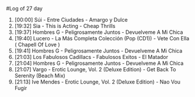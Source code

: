 #Log of 27 day

1. [00:00] Súi - Entre Ciudades - Amargo y Dulce
1. [19:32] Sia - This is Acting - Cheap Thrills
1. [19:37] Hombres G - Peligrosamente Juntos - Devuelveme A Mi Chica
1. [19:40] Lucero - La Más Completa Colección (Pop (CD1)) - Vete Con Ella ( Chapell Of Love )
1. [19:41] Hombres G - Peligrosamente Juntos - Devuelveme A Mi Chica
1. [21:03] Los Fabulosos Cadillacs - Fabulosos Exitos - El Matador
1. [21:04] Hombres G - Peligrosamente Juntos - Devuelveme A Mi Chica
1. [21:07] Vargo - Erotic Lounge, Vol. 2 (Deluxe Edition) - Get Back To Serenity (Beach Mix)
1. [21:13] Ive Mendes - Erotic Lounge, Vol. 2 (Deluxe Edition) - Nao Vou Fugir
